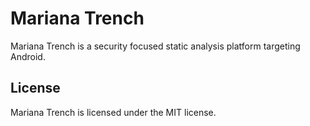 # Mariana Trench

Mariana Trench is a security focused static analysis platform targeting Android.

## License

Mariana Trench is licensed under the MIT license.
